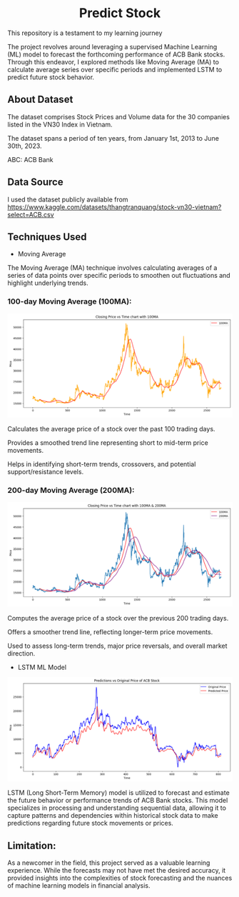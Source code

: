 <h1 align="center">
    Predict Stock
</h1>

This repository is a testament to my learning journey

The project revolves around leveraging a supervised Machine Learning (ML) model to forecast the forthcoming performance of ACB Bank stocks. Through this endeavor, I explored methods like Moving Average (MA) to calculate average series over specific periods and implemented LSTM to predict future stock behavior.

## About Dataset

The dataset comprises Stock Prices and Volume data for the 30 companies listed in the VN30 Index in Vietnam.

The dataset spans a period of ten years, from January 1st, 2013 to June 30th, 2023.

ABC: ACB Bank

## Data Source

I used the dataset publicly available from https://www.kaggle.com/datasets/thangtranquang/stock-vn30-vietnam?select=ACB.csv

## Techniques Used
* Moving Average

The Moving Average (MA) technique involves calculating averages of a series of data points over specific periods to smoothen out fluctuations and highlight underlying trends.

### 100-day Moving Average (100MA):

![[1](100MA.png)](https://github.com/HoangPham2704/Stock_Trend_Prediction/blob/main/Picture/100MA.png?raw=true)

  Calculates the average price of a stock over the past 100 trading days.
  
  Provides a smoothed trend line representing short to mid-term price movements.
 
  Helps in identifying short-term trends, crossovers, and potential support/resistance levels.

### 200-day Moving Average (200MA):

![[2](100MA_&_200MA.png)](https://github.com/HoangPham2704/Stock_Trend_Prediction/blob/main/Picture/100MA_&_200MA.png?raw=true)

  Computes the average price of a stock over the previous 200 trading days.
 
  Offers a smoother trend line, reflecting longer-term price movements.
 
  Used to assess long-term trends, major price reversals, and overall market direction.

* LSTM ML Model

![Prediction_vs_Original_Price.png](https://github.com/HoangPham2704/Stock_Trend_Prediction/blob/main/Picture/Prediction_vs_Original_Price.png?raw=true)

 LSTM (Long Short-Term Memory) model is utilized to forecast and estimate the future behavior or performance trends of ACB Bank stocks. This model specializes in processing and understanding sequential data, allowing it to capture patterns and dependencies within historical stock data to make predictions regarding future stock movements or prices.

 ## Limitation:
 
 As a newcomer in the field, this project served as a valuable learning experience. While the forecasts may not have met the desired accuracy, it provided insights into the complexities of stock forecasting and the nuances of machine learning models in financial analysis.
